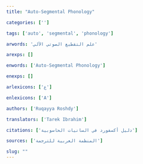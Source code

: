 ```yaml
---
title: "Auto-Segmental Phonology"

categories: ['']

tags: ['auto', 'segmental', 'phonology']

arwords: 'علم التقطيع الصوتي اﻵلي'

arexps: []

enwords: ['Auto-Segmental Phonology']

enexps: []

arlexicons: ['ع']

enlexicons: ['A']

authors: ['Ruqayya Roshdy']

translators: ['Tarek Ibrahim']

citations: ['دليل أكسفورد في السانيات الحاسوبية']

sources: ['المنظمة العربية للترجمة']

slug: ""
---
```

